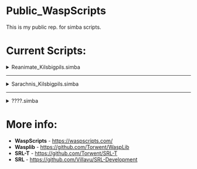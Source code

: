 # Public_WaspScripts
 This is my public rep. for simba scripts.

# Current Scripts:
<details>
<summary>Reanimate_Kilsbigpils.simba</summary>
 
## Requirements:
```pascal
writeln('Walking to the Summoning Spot (Experimental)');
```
</details>
<hr>
<details>
<summary>Sarachnis_Kilsbigpils.simba</summary>
 
## Requirements:
```pascal
SoonTM
```
</details>
<hr>
<details>
<summary>????.simba</summary>
 
## Requirements:
```pascal
????
```

</details>

# More info:
* <b>WaspScripts</b> - https://waspscripts.com/ <br>
* <b>Wasplib</b> - https://github.com/Torwent/WaspLib <br>
* <b>SRL-T</b> - https://github.com/Torwent/SRL-T <br>
* <b>SRL</b> - https://github.com/Villavu/SRL-Development <br>

